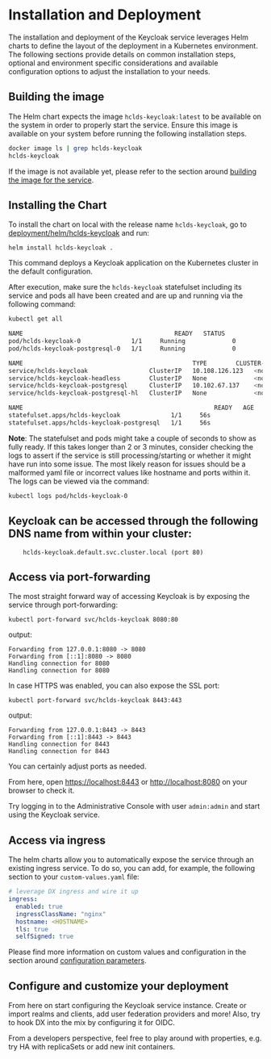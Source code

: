# Installation and Deployment

The installation and deployment of the Keycloak service leverages Helm charts to define the layout of the deployment in a Kubernetes environment. The following sections provide details on common installation steps, optional and environment specific considerations and available configuration options to adjust the installation to your needs.

## Building the image

The Helm chart expects the image `hclds-keycloak:latest` to be available on the system in order to properly start the service. Ensure this image is available on your system before running the following installation steps.

```sh
docker image ls | grep hclds-keycloak
hclds-keycloak                                                                  latest                  d2a806a74638   2 minutes ago   642MB
```

If the image is not available yet, please refer to the section around [building the image for the service](../docker.md#build-the-container-for-the-service).

## Installing the Chart

To install the chart on local with the release name `hclds-keycloak`, go to [deployment/helm/hclds-keycloak](../../../deployment/helm/hclds-keycloak/) and run:

```console
helm install hclds-keycloak .
```

This command deploys a Keycloak application on the Kubernetes cluster in the default configuration.

After execution, make sure the `hclds-keycloak` statefulset including its service and pods all have been created and are up and running via the following command:

```sh
kubectl get all
```

```sh
NAME                                          READY   STATUS              RESTARTS   AGE
pod/hclds-keycloak-0              1/1     Running             0          56s
pod/hclds-keycloak-postgresql-0   1/1     Running             0          56s

NAME                                               TYPE        CLUSTER-IP       EXTERNAL-IP   PORT(S)          AGE
service/hclds-keycloak                 ClusterIP   10.108.126.123   <none>        80/TCP,443/TCP   56s
service/hclds-keycloak-headless        ClusterIP   None             <none>        80/TCP,443/TCP   56s
service/hclds-keycloak-postgresql      ClusterIP   10.102.67.137    <none>        5432/TCP         56s
service/hclds-keycloak-postgresql-hl   ClusterIP   None             <none>        5432/TCP         56s

NAME                                                     READY   AGE
statefulset.apps/hclds-keycloak              1/1     56s
statefulset.apps/hclds-keycloak-postgresql   1/1     56s
```

**Note**: The statefulset and pods might take a couple of seconds to show as fully ready. If this takes longer than 2 or 3 minutes, consider checking the logs to assert if the service is still processing/starting or whether it might have run into some issue. The most likely reason for issues should be a malformed yaml file or incorrect values like hostname and ports within it. The logs can be viewed via the command:

```sh
kubectl logs pod/hclds-keycloak-0
```

## Keycloak can be accessed through the following DNS name from within your cluster:

```console
    hclds-keycloak.default.svc.cluster.local (port 80)
```

## Access via port-forwarding

The most straight forward way of accessing Keycloak is by exposing the service through port-forwarding:

```console
kubectl port-forward svc/hclds-keycloak 8080:80
```

output:

```console
Forwarding from 127.0.0.1:8080 -> 8080
Forwarding from [::1]:8080 -> 8080
Handling connection for 8080
Handling connection for 8080
```

In case HTTPS was enabled, you can also expose the SSL port:

```console
kubectl port-forward svc/hclds-keycloak 8443:443
```

output:

```console
Forwarding from 127.0.0.1:8443 -> 8443
Forwarding from [::1]:8443 -> 8443
Handling connection for 8443
Handling connection for 8443
```

You can certainly adjust ports as needed.

From here, open [https://localhost:8443](https://localhost:8443) or [http://localhost:8080](http://localhost:8080) on your browser to check it.

Try logging in to the Administrative Console with user `admin:admin` and start using the Keycloak service.

## Access via ingress

The helm charts allow you to automatically expose the service through an existing ingress service. To do so, you can add, for example, the following section to your `custom-values.yaml` file:

```yaml
# leverage DX ingress and wire it up
ingress:
  enabled: true
  ingressClassName: "nginx"
  hostname: <HOSTNAME>
  tls: true
  selfSigned: true
```

Please find more information on custom values and configuration in the section around [configuration parameters](./configuration-properties.md).

## Configure and customize your deployment

From here on start configuring the Keycloak service instance. Create or import realms and clients, add user federation providers and more! Also, try to hook DX into the mix by configuring it for OIDC.

From a developers perspective, feel free to play around with properties, e.g. try HA with replicaSets or add new init containers.

